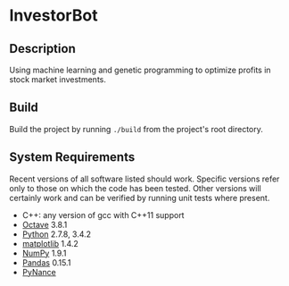InvestorBot
=
Description
---
Using machine learning and genetic programming to optimize profits
in stock market investments.

Build
---
Build the project by running `./build` from the project's root directory.

System Requirements
---
Recent versions of all software listed should work. Specific
versions refer only to those on which the code
has been tested. Other versions will certainly work and can
be verified by running unit tests where present.

- C++: any version of gcc with C++11 support
- [Octave](https://www.gnu.org/software/octave/) 3.8.1
- [Python](https://www.python.org/) 2.7.8, 3.4.2
- [matplotlib](http://matplotlib.org/) 1.4.2
- [NumPy](http://www.numpy.org/) 1.9.1
- [Pandas](http://pandas.pydata.org/) 0.15.1
- [PyNance](https://github.com/aisthesis/pynance)
